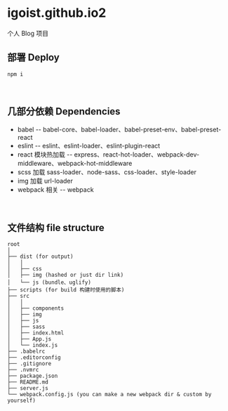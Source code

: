# igoist.github.io2

个人 Blog 项目

## 部署 Deploy

```sh
npm i
```

<br />

## 几部分依赖 Dependencies
* babel -- babel-core、babel-loader、babel-preset-env、babel-preset-react
* eslint -- eslint、eslint-loader、eslint-plugin-react
* react 模块热加载 -- express、react-hot-loader、webpack-dev-middleware、webpack-hot-middleware
* scss 加载 sass-loader、node-sass、css-loader、style-loader
* img 加载 url-loader
* webpack 相关 -- webpack

<br />

## 文件结构 file structure
```
root
│  
├── dist (for output)
│   │  
│   ├── css
│   ├── img (hashed or just dir link)
│   └── js (bundle、uglify)
├── scripts (for build 构建时使用的脚本)
├── src
│   │  
│   ├── components
│   ├── img
│   ├── js
│   ├── sass
│   ├── index.html
│   ├── App.js
│   └── index.js
├── .babelrc
├── .editorconfig
├── .gitignore
├── .nvmrc
├── package.json
├── README.md
├── server.js
└── webpack.config.js (you can make a new webpack dir & custom by yourself)
```